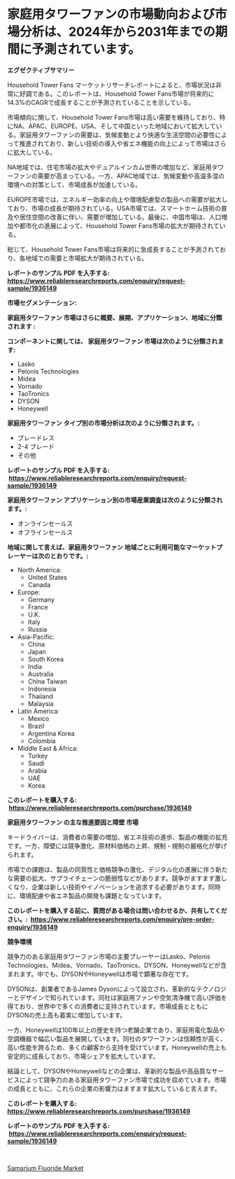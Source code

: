 <p><h1>家庭用タワーファンの市場動向および市場分析は、2024年から2031年までの期間に予測されています。</h1></p><p><strong>エグゼクティブサマリー</strong></p>
<p><p>Household Tower Fans マーケットリサーチレポートによると、市場状況は非常に好調である。このレポートは、Household Tower Fans市場が将来的に14.3%のCAGRで成長することが予測されていることを示している。</p><p>市場傾向に関して、Household Tower Fans市場は高い需要を維持しており、特にNA、APAC、EUROPE、USA、そして中国といった地域において拡大している。家庭用タワーファンの需要は、気候変動とより快適な生活空間の必要性によって推進されており、新しい技術の導入や省エネ機能の向上によって市場はさらに拡大している。</p><p>NA地域では、住宅市場の拡大やデュアルインカム世帯の増加など、家庭用タワーファンの需要が高まっている。一方、APAC地域では、気候変動や高温多湿の環境への対策として、市場成長が加速している。</p><p>EUROPE市場では、エネルギー効率の向上や環境配慮型の製品への需要が拡大しており、市場の成長が期待されている。USA市場では、スマートホーム技術の普及や居住空間の改善に伴い、需要が増加している。最後に、中国市場は、人口増加や都市化の進展によって、Household Tower Fans市場の拡大が期待されている。</p><p>総じて、Household Tower Fans市場は将来的に急成長することが予測されており、各地域での需要と市場拡大が期待されている。</p></p>
<p><strong>レポートのサンプル PDF を入手する: <a href="https://www.reliableresearchreports.com/enquiry/request-sample/1936149">https://www.reliableresearchreports.com/enquiry/request-sample/1936149</a></strong></p>
<p><strong>市場セグメンテーション:</strong></p>
<p><strong> 家庭用タワーファン 市場はさらに概要、展開、アプリケーション、地域に分類されます :</strong></p>
<p><strong>コンポーネントに関しては、 家庭用タワーファン 市場は次のように分類されます: &nbsp;</strong></p>
<p><ul><li>Lasko</li><li>Pelonis Technologies</li><li>Midea</li><li>Vornado</li><li>TaoTronics</li><li>DYSON</li><li>Honeywell</li></ul></p>
<p><strong> 家庭用タワーファン タイプ別の市場分析は次のように分類されます。:</strong></p>
<p><ul><li>ブレードレス</li><li>2-4 ブレード</li><li>その他</li></ul></p>
<p><strong>レポートのサンプル PDF を入手する: &nbsp;<a href="https://www.reliableresearchreports.com/enquiry/request-sample/1936149">https://www.reliableresearchreports.com/enquiry/request-sample/1936149</a></strong></p>
<p><strong> 家庭用タワーファン アプリケーション別の市場産業調査は次のように分類されます。:</strong></p>
<p><ul><li>オンラインセールス</li><li>オフラインセールス</li></ul></p>
<p><strong>地域に関して言えば、家庭用タワーファン 地域ごとに利用可能なマーケットプレーヤーは次のとおりです。:</strong></p>
<p><ul>
    <li>
        North America:
        <ul>
            <li>United States</li>
            <li>Canada</li>
        </ul>
    </li>
    <li>
        Europe:
        <ul>
            <li>Germany</li>
            <li>France</li>
            <li>U.K.</li>
            <li>Italy</li>
            <li>Russia</li>
        </ul>
    </li>
    <li>
        Asia-Pacific:
        <ul>
            <li>China</li>
            <li>Japan</li>
            <li>South Korea</li>
            <li>India</li>
            <li>Australia</li>
            <li>China Taiwan</li>
            <li>Indonesia</li>
            <li>Thailand</li>
            <li>Malaysia</li>
        </ul>
    </li>
    <li>
        Latin America:
        <ul>
            <li>Mexico</li>
            <li>Brazil</li>
            <li>Argentina Korea</li>
            <li>Colombia</li>
        </ul>
    </li>
    <li>
        Middle East & Africa:
        <ul>
            <li>Turkey</li>
            <li>Saudi</li>
            <li>Arabia</li>
            <li>UAE</li>
            <li>Korea</li>
        </ul>
    </li>
    </ul></p>
<p><strong>このレポートを購入する: &nbsp;<a href="https://www.reliableresearchreports.com/purchase/1936149">https://www.reliableresearchreports.com/purchase/1936149</a></strong></p>
<p><strong>家庭用タワーファン の主な推進要因と障壁 市場</strong></p>
<p><p>キードライバーは、消費者の需要の増加、省エネ技術の進歩、製品の機能の拡充です。一方、障壁には競争激化、原材料価格の上昇、規制・規制の厳格化が挙げられます。</p><p>市場での課題は、製品の同質性と価格競争の激化、デジタル化の進展に伴う新たな需要の拡大、サプライチェーンの脆弱性などがあります。競争がますます激しくなり、企業は新しい技術やイノベーションを追求する必要があります。同時に、環境配慮や省エネ製品の開発も課題となっています。</p></p>
<p><strong>このレポートを購入する前に、質問がある場合は問い合わせるか、共有してください。:&nbsp; <a href="https://www.reliableresearchreports.com/enquiry/pre-order-enquiry/1936149">https://www.reliableresearchreports.com/enquiry/pre-order-enquiry/1936149</a></strong></p>
<p><strong>競争環境</strong></p>
<p><p>競争力のある家庭用タワーファン市場の主要プレーヤーはLasko、Pelonis Technologies、Midea、Vornado、TaoTronics、DYSON、Honeywellなどが含まれます。中でも、DYSONやHoneywellは市場で顕著な存在です。</p><p>DYSONは、創業者であるJames Dysonによって設立され、革新的なテクノロジーとデザインで知られています。同社は家庭用ファンや空気清浄機で高い評価を得ており、世界中で多くの消費者に支持されています。市場成長とともにDYSONの売上高も着実に増加しています。</p><p>一方、Honeywellは100年以上の歴史を持つ老舗企業であり、家庭用電化製品や空調機器で幅広い製品を展開しています。同社のタワーファンは信頼性が高く、高い性能を誇るため、多くの顧客から支持を受けています。Honeywellの売上も安定的に成長しており、市場シェアを拡大しています。</p><p>結論として、DYSONやHoneywellなどの企業は、革新的な製品や高品質なサービスによって競争力のある家庭用タワーファン市場で成功を収めています。市場の成長とともに、これらの企業の影響力はますます拡大していると言えます。</p></p>
<p><strong>このレポートを購入する: &nbsp; <a href="https://www.reliableresearchreports.com/purchase/1936149">https://www.reliableresearchreports.com/purchase/1936149</a></strong></p>
<p><strong>レポートのサンプル PDF を入手する: &nbsp;<a href="https://www.reliableresearchreports.com/enquiry/request-sample/1936149">https://www.reliableresearchreports.com/enquiry/request-sample/1936149</a></strong><strong></strong></p>
<p>&nbsp;</p>
<p><p><a href="https://invited-way-688.notion.site/Samarium-Fluoride-Market-Size-Evaluating-its-Market-Trends-Growth-and-Projections-2024-2031-27356cc4368446b7afc683153af880cc">Samarium Fluoride Market</a></p></p>
